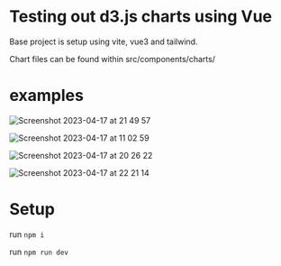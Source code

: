 # Testing out d3.js charts using Vue

Base project is setup using vite, vue3 and tailwind.

Chart files can be found within src/components/charts/ 

# examples


![Screenshot 2023-04-17 at 21 49 57](https://user-images.githubusercontent.com/13380603/232607664-cf9a8b31-4a24-4265-8325-d49ccea6a227.png)


![Screenshot 2023-04-17 at 11 02 59](https://user-images.githubusercontent.com/13380603/232453295-99665421-7616-4d2f-a8ea-dca6f7ad113f.png)


![Screenshot 2023-04-17 at 20 26 22](https://user-images.githubusercontent.com/13380603/232590589-11dfebcd-38b8-4661-8bec-36d65893e48d.png)

![Screenshot 2023-04-17 at 22 21 14](https://user-images.githubusercontent.com/13380603/232613585-206219a4-5d23-4bfd-8997-d7e91947dfe2.png)


# Setup 
run `npm i` 

run `npm run dev` 

